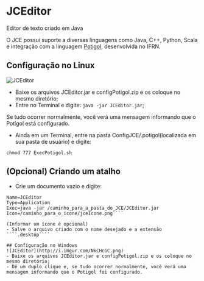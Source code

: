 # JCEditor
Editor de texto criado em Java

O JCE possui suporte a diversas linguagens como Java, C++, Python, Scala e integração com a linguagem [Potigol](http://potigol.github.io/), desenvolvida no IFRN.

## Configuração no Linux
  ![JCEditor](http://i.imgur.com/DPjkN5K.png)
  - Baixe os arquivos JCEditor.jar e configPotigol.zip e os coloque no mesmo diretório;
  - Entre no Terminal e digite: ````java -jar JCEditor.jar````;

   Se tudo ocorrer normalmente, você verá uma mensagem informando que o Potigol está configurado.
   - Ainda em um Terminal, entre na pasta ConfigJCE/.potigol(localizada em sua pasta de usuário) e digite:
  
  ````chmod 777 ExecPotigol.sh````

## (Opcional) Criando um atalho
  - Crie um documento vazio e digite:
  ````[Desktop Entry]
  Name=JCEditor
  Type=Application
  Exec=java -jar /caminho_para_a_pasta_do_JCE/JCEditor.jar
  Icon=/caminho_para_o_ícone/jceIcone.png````
  
(Informar um ícone é opcional)
  - Salve o arquivo criado com o nome desejado e a extensão ````.desktop````

## Configuração no Windows
  ![JCEditor](http://i.imgur.com/NkCHcGC.png)
  - Baixe os arquivos JCEditor.jar e configPotigol.zip e os coloque no mesmo diretório;
  - Dê um duplo clique e, se tudo ocorrer normalmente, você verá uma mensagem informando que o Potigol foi configurado.
